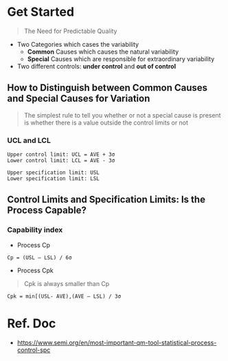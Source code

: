# Get Started
> The Need for Predictable Quality
- Two Categories which cases the variability
  - **Common** Causes which causes the natural variability
  - **Special** Causes which are responsible for extraordinary variability
- Two different controls: **under control** and **out of control**
## How to Distinguish between Common Causes and Special Causes for Variation
> The simplest rule to tell you whether or not a special cause is present is whether there is a value outside the control limits or not
### UCL and LCL
```
Upper control limit: UCL = AVE + 3σ
Lower control limit: LCL = AVE - 3σ

Upper specification limit: USL
Lower specification limit: LSL
```
## Control Limits and Specification Limits: Is the Process Capable?
### Capability index
- Process Cp
```
Cp = (USL – LSL) / 6σ
```
- Process Cpk
> Cpk is always smaller than Cp
```
Cpk = min[(USL- AVE),(AVE – LSL) / 3σ
```

# Ref. Doc
- https://www.semi.org/en/most-important-qm-tool-statistical-process-control-spc
